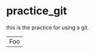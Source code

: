 # practice_git

this is the practice for using a git.
<table>
  <tr>
    <td>Foo</td>
    
  </tr>
</table>
